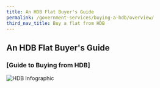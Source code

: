```yaml
---
title: An HDB Flat Buyer's Guide
permalink: /government-services/buying-a-hdb/overview/
third_nav_title: Buy a flat from HDB
---
```


## An HDB Flat Buyer's Guide

### [Guide to Buying from HDB]

![HDB Infographic](https://www.hdb.gov.sg/cs/infoweb/img/timeline.jpg;wa971f0071e26b39ed)
